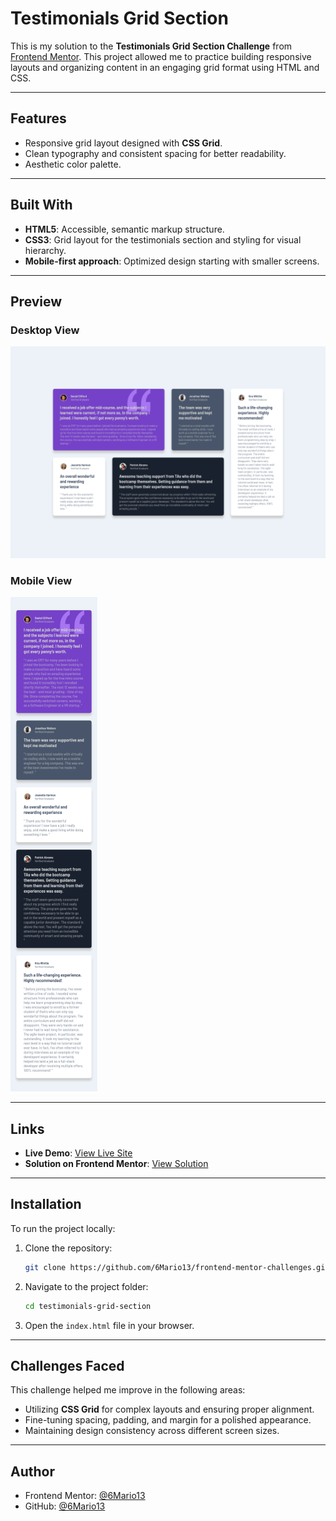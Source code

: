 # Testimonials Grid Section

This is my solution to the **Testimonials Grid Section Challenge** from [Frontend Mentor](https://www.frontendmentor.io/challenges). This project allowed me to practice building responsive layouts and organizing content in an engaging grid format using HTML and CSS.

---

## Features

- Responsive grid layout designed with **CSS Grid**.
- Clean typography and consistent spacing for better readability.
- Aesthetic color palette.

---

## Built With

- **HTML5**: Accessible, semantic markup structure.
- **CSS3**: Grid layout for the testimonials section and styling for visual hierarchy.
- **Mobile-first approach**: Optimized design starting with smaller screens.

---

## Preview

### Desktop View

![Desktop View](./assets/screenshots/Desktop-Frontend-Mentor-Testimonials-Grid-Section.png)

### Mobile View

![Mobile View](./assets/screenshots/Mobile-Frontend-Mentor-Testimonials-Grid-Section.png)

---

## Links

- **Live Demo**: [View Live Site](https://6mario13.github.io/frontend-mentor-challenges/testimonials-grid-section/)
- **Solution on Frontend Mentor**: [View Solution](https://www.frontendmentor.io/solutions/your-solution-link)

---

## Installation

To run the project locally:

1. Clone the repository:
   ```bash
   git clone https://github.com/6Mario13/frontend-mentor-challenges.git
   ```
2. Navigate to the project folder:
   ```bash
   cd testimonials-grid-section
   ```
3. Open the `index.html` file in your browser.

---

## Challenges Faced

This challenge helped me improve in the following areas:
- Utilizing **CSS Grid** for complex layouts and ensuring proper alignment.
- Fine-tuning spacing, padding, and margin for a polished appearance.
- Maintaining design consistency across different screen sizes.

---

## Author

- Frontend Mentor: [@6Mario13](https://www.frontendmentor.io/profile/6Mario13)
- GitHub: [@6Mario13](https://github.com/6Mario13)
